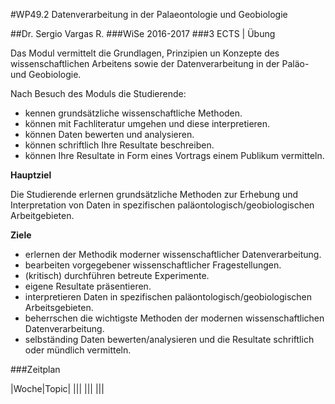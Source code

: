#WP49.2 Datenverarbeitung in der Palaeontologie und Geobiologie

##Dr. Sergio Vargas R.
###WiSe 2016-2017
###3 ECTS | Übung

Das Modul vermittelt die Grundlagen, Prinzipien un Konzepte des wissenschaftlichen Arbeitens sowie der Datenverarbeitung in der Paläo- und Geobiologie.

Nach Besuch des Moduls die Studierende:

* kennen grundsätzliche wissenschaftliche Methoden.
* können mit Fachliteratur umgehen und diese interpretieren.
* können Daten bewerten und analysieren.
* können schriftlich Ihre Resultate beschreiben.
* können Ihre Resultate in Form eines Vortrags einem Publikum vermitteln.

**Hauptziel**

Die Studierende erlernen grundsätzliche Methoden zur Erhebung und Interpretation von Daten in spezifischen paläontologisch/geobiologischen Arbeitgebieten.

**Ziele**

* erlernen der Methodik moderner wissenschaftlicher Datenverarbeitung.
* bearbeiten vorgegebener wissenschaftlicher Fragestellungen.
* (kritisch) durchführen betreute Experimente.
* eigene Resultate präsentieren.
* interpretieren Daten in spezifischen paläontologisch/geobiologischen Arbeitsgebieten.
* beherrschen die wichtigste Methoden der modernen wissenschaftlichen Datenverarbeitung.
* selbständing Daten bewerten/analysieren und die Resultate schriftlich oder mündlich vermitteln.

###Zeitplan

|Woche|Topic|
|||
|||
|||